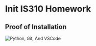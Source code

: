 # Init IS310 Homework

## Proof of Installation

![Python, Git, And VSCode](/init-is310-homework/images)